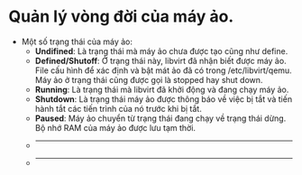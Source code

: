 # Quản lý vòng đời của máy ảo.

- Một số trạng thái của máy ảo:
    - **Undifined**: Là trạng thái mà máy ảo chưa được tạo cũng như define.
    - **Defined/Shutoff**: Ở trạng thái này, libvirt đã nhận biết được máy ảo. File cấu hình để xác định và bật mát ảo đã có trong /etc/libvirt/qemu. Máy ảo ở trạng thái cũng được gọi là stopped hay shut down.
    - **Running**: Là trạng thái mà libvirt đã khởi động và đang chạy máy ảo.
    - **Shutdown**: Là trạng thái máy ảo được thông báo về việc bị tắt và tiến hành tắt các tiến trình của nó trước khi bị tắt.
    - **Paused**: Máy ảo chuyển từ trạng thái đang chạy về trạng thái dừng. Bộ nhớ RAM của máy ảo được lưu tạm thời.
    - ****
    - ****
    
